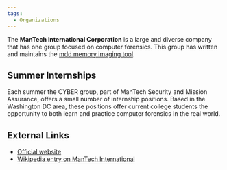 ```yaml
---
tags:
  - Organizations
---
```

The **ManTech International Corporation** is a large and diverse company that
has one group focused on computer forensics. This group has written and
maintains the [mdd memory imaging tool](mdd.md).

## Summer Internships

Each summer the CYBER group, part of ManTech Security and Mission Assurance,
offers a small number of internship positions. Based in the Washington DC area,
these positions offer current college students the opportunity to both learn
and practice computer forensics in the real world.

## External Links

* [Official website](http://www.mantech.com/)
* [Wikipedia entry on ManTech International](http://en.wikipedia.org/wiki/Mantech_International)
